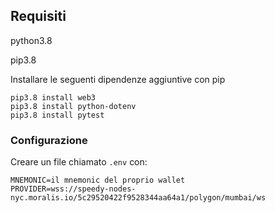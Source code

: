 ## Requisiti

python3.8

pip3.8

Installare le seguenti dipendenze aggiuntive con pip
```
pip3.8 install web3
pip3.8 install python-dotenv
pip3.8 install pytest
```
### Configurazione

Creare un file chiamato `.env` con:
```
MNEMONIC=il mnemonic del proprio wallet
PROVIDER=wss://speedy-nodes-nyc.moralis.io/5c29520422f9528344aa64a1/polygon/mumbai/ws
```
